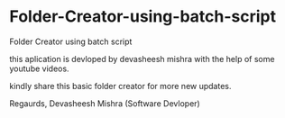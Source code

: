 # Folder-Creator-using-batch-script
Folder Creator using batch script

this aplication is devloped by devasheesh mishra with the help of some youtube videos.

kindly share this basic folder creator for more new updates.

Regaurds,
Devasheesh Mishra (Software Devloper)
